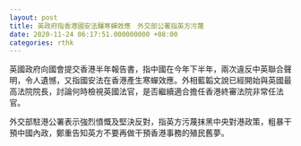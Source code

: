 ```yaml
---
layout: post
title: 英政府指香港國安法釀寒蟬效應　外交部公署指英方污蔑
date: 2020-11-24 06:17:51.000000000 +08:00
categories: rthk
---
```


英國政府向國會提交香港半年報告書，指中國在今年下半年，兩次違反中英聯合聲明，令人遺憾，又指國安法在香港產生寒蟬效應。外相藍韜文說已經開始與英國最高法院院長，討論何時檢視英國法官，是否繼續適合擔任香港終審法院非常任法官。

外交部駐港公署表示強烈憤慨及堅決反對，指英方污蔑抹黑中央對港政策，粗暴干預中國內政，鄭重告知英方不要再做干預香港事務的殖民舊夢。
